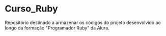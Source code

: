 # Curso_Ruby

Repositório destinado a armazenar os códigos do projeto desenvolvido ao longo da formação "Programador Ruby" da Alura.
